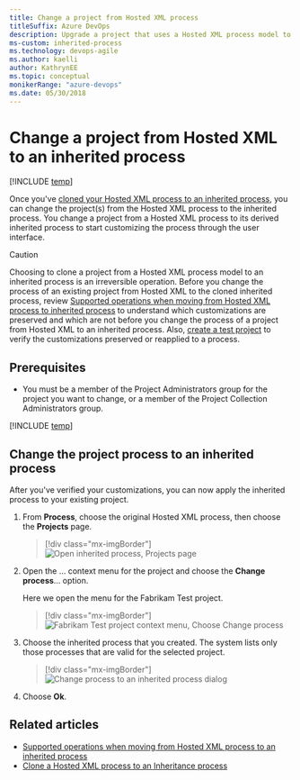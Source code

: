 ```yaml
---
title: Change a project from Hosted XML process
titleSuffix: Azure DevOps
description: Upgrade a project that uses a Hosted XML process model to an inherited process in Azure DevOps Services
ms-custom: inherited-process
ms.technology: devops-agile
ms.author: kaelli
author: KathrynEE
ms.topic: conceptual
monikerRange: "azure-devops"
ms.date: 05/30/2018
---
```


# Change a project from Hosted XML to an inherited process

[!INCLUDE [temp](../../../boards/includes/version-vsts-only.md)]

Once you've [cloned your Hosted XML process to an inherited process](upgrade-hosted-to-inherited.md), you can change the project(s) from the Hosted XML process to the inherited process. You change a project from a Hosted XML process to its derived inherited process to start customizing the process through the user interface.

> [!CAUTION]
> Choosing to clone a project from a Hosted XML process model to an inherited process is an irreversible operation. Before you change the process of an existing project from Hosted XML to the cloned inherited process, review [Supported operations when moving from Hosted XML process to inherited process](upgrade-support-hosted-to-inherited.md) to understand which customizations are preserved and which are not before you change the process of a project from Hosted XML to an inherited process. Also, [create a test project](upgrade-hosted-to-inherited.md#verify) to verify the customizations preserved or reapplied to a process.

## Prerequisites

- You must be a member of the Project Administrators group for the project you want to change, or a member of the Project Collection Administrators group.

[!INCLUDE [temp](../includes/open-process-admin-context-ts-only.md)]

<a id="change-inherited-process"></a>

## Change the project process to an inherited process

After you've verified your customizations, you can now apply the inherited process to your existing project.

1. From **Process**, choose the original Hosted XML process, then choose the **Projects** page.

   > [!div class="mx-imgBorder"]  
   > ![Open inherited process, Projects page](media/migration/open-processes-projects-page.png)

1. Open the &hellip; context menu for the project and choose the **Change process**&hellip; option.

   Here we open the menu for the Fabrikam Test project.

   > [!div class="mx-imgBorder"]  
   > ![Fabrikam Test project context menu, Choose Change process](media/migration/change-project-process-to-inherited.png)

1. Choose the inherited process that you created. The system lists only those processes that are valid for the selected project.

   > [!div class="mx-imgBorder"]  
   > ![Change process to an inherited process dialog](media/migration/change-process-dialog.png)

1. Choose **Ok**.

## Related articles

- [Supported operations when moving from Hosted XML process to an inherited process](upgrade-support-hosted-to-inherited.md)
- [Clone a Hosted XML process to an Inheritance process](upgrade-hosted-to-inherited.md)
